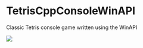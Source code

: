# TetrisCppConsoleWinAPI
Classic Tetris console game written using the WinAPI

![](https://imgur.com/x8spmrp.png)
